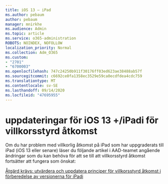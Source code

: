 ```yaml
---
title: iOS 13 – iPad
ms.author: pebaum
author: pebaum
manager: mnirkhe
ms.audience: Admin
ms.topic: article
ms.service: o365-administration
ROBOTS: NOINDEX, NOFOLLOW
localization_priority: Normal
ms.collection: Adm_O365
ms.custom:
- "2701"
- "6700003"
ms.openlocfilehash: 747c24250b911f30176ff03ed623ae38488ab57f
ms.sourcegitcommit: c6692ce0fa1358ec3529e59ca0ecdfdea4cdc759
ms.translationtype: MT
ms.contentlocale: sv-SE
ms.lasthandoff: 09/14/2020
ms.locfileid: "47695955"
---
```

# <a name="ios-13--ipados-updates-for-conditional-access-policy"></a>uppdateringar för iOS 13 +/iPadi för villkorsstyrd åtkomst

Om du har problem med villkorlig åtkomst på iPad som har uppgraderats till iPad (iOS 13 eller senare) läser du följande artikel i AAD-teamet angående ändringar som du kan behöva för att se till att villkorsstyrd åtkomst fortsätter att fungera som önskat:

[Åtgärd krävs: utvärdera och uppdatera principer för villkorsstyrd åtkomst i förberedelse av versionerna för iPadi](https://support.microsoft.com/help/4521038/action-required-update-conditional-access-policies-for-ipados)